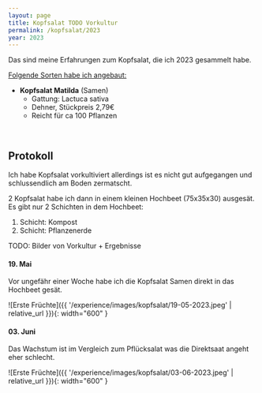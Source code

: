 ```yaml
---
layout: page
title: Kopfsalat TODO Vorkultur
permalink: /kopfsalat/2023
year: 2023
---
```


Das sind meine Erfahrungen zum Kopfsalat, die ich 2023 gesammelt habe.

<u>Folgende Sorten habe ich angebaut:</u>

- **Kopfsalat Matilda** (Samen)
    - Gattung: Lactuca sativa
    - Dehner, Stückpreis 2,79€
    - Reicht für ca 100 Pflanzen

<br>

## Protokoll
Ich habe Kopfsalat vorkultiviert allerdings ist es nicht gut aufgegangen und schlussendlich am Boden zermatscht.

2 Kopfsalat habe ich dann in einem kleinen Hochbeet (75x35x30) ausgesät. Es gibt nur 2 Schichten in dem Hochbeet:

 1. Schicht: Kompost
 2. Schicht: Pflanzenerde


TODO: Bilder von Vorkultur + Ergebnisse

#### <b>19. Mai</b>
Vor ungefähr einer Woche habe ich die Kopfsalat Samen direkt in das Hochbeet gesät. 

![Erste Früchte]({{ '/experience/images/kopfsalat/19-05-2023.jpeg' | relative_url }}){: width="600" }


#### <b>03. Juni</b>
Das Wachstum ist im Vergleich zum Pflücksalat was die Direktsaat angeht eher schlecht.

![Erste Früchte]({{ '/experience/images/kopfsalat/03-06-2023.jpeg' | relative_url }}){: width="600" }


